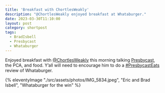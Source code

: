 ```yaml
---
title: 'Breakfast with ChortlesWeakly'
description: "@ChortlesWeakly enjoyed breakfast at Whataburger."
date: 2023-03-30T11:10:00
layout: post
category: shortpost
tags:
  - BradIsbell
  - Presbycast
  - Whataburger
---
```

Enjoyed breakfast with [@ChortlesWeakly](https://twitter.com/ChortlesWeakly) this morning talking [Presbycast](https://presbycast.libsyn.com), the PCA, and food. Y’all will need to encourage him to do a [#PresbycastEats](https://twitter.com/hashtag/PresbycastEats?src=hashtag_click) review of Whataburger.

{% eleventyImage "./src/assets/photos/IMG_5834.jpeg", "Eric and Brad Isbell", "Whataburger for the win" %}
